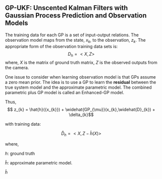 ## GP-UKF: Unscented Kalman Filters with Gaussian Process Prediction and Observation Models
The training data for each GP is a set of input-output relations. The observation model maps from the state, $x_{k}$, to the observation, $z_{k}$. The appropriate form of the observation training data sets is:
$$D_{h} =  <X,Z>$$
where, $X$ is the matrix of ground truth matrix, $Z$ is the observed outputs from the camera.

One issue to consider when learning observation model is that GPs assume a zero mean prior. The idea is to use a GP to learn the **residual** between the true system model and the approximate parametric model. The combined parametric plus GP model is called an Enhanced-GP model.

Thus,
$$ z_{k} = \hat{h}({x_{k}}) + \widehat{GP_{\mu}}(x_{k},\widehat{D}_{k}) + \delta_{k}$$

with training data:

$$\widehat{D}_{h} = <X,Z-\widehat{h}(X)>$$

where, 

$h$: ground truth 

$\hat{h}$: approximate parametric model.

$\hat{h}$

